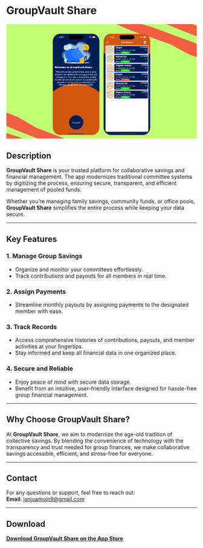 
# GroupVault Share

![App Screenshot](https://github.com/MoinJanjua/GroupVault-Share/blob/main/Untitled%20design%20(1).png)

## Description

**GroupVault Share** is your trusted platform for collaborative savings and financial management. The app modernizes traditional committee systems by digitizing the process, ensuring secure, transparent, and efficient management of pooled funds.  

Whether you’re managing family savings, community funds, or office pools, **GroupVault Share** simplifies the entire process while keeping your data secure.

---

## Key Features

### 1. Manage Group Savings
- Organize and monitor your committees effortlessly.  
- Track contributions and payouts for all members in real time.

### 2. Assign Payments
- Streamline monthly payouts by assigning payments to the designated member with ease.

### 3. Track Records
- Access comprehensive histories of contributions, payouts, and member activities at your fingertips.  
- Stay informed and keep all financial data in one organized place.

### 4. Secure and Reliable
- Enjoy peace of mind with secure data storage.  
- Benefit from an intuitive, user-friendly interface designed for hassle-free group financial management.

---

## Why Choose GroupVault Share?

At **GroupVault Share**, we aim to modernize the age-old tradition of collective savings. By blending the convenience of technology with the transparency and trust needed for group finances, we make collaborative savings accessible, efficient, and stress-free for everyone.

---

## Contact

For any questions or support, feel free to reach out:  
**Email**: [janjuamoin9@gmail.com](mailto:janjuamoin9@gmail.com)

---

## Download

[**Download GroupVault Share on the App Store**](https://apps.apple.com/pk/app/groupvault-share/id6739447410)
